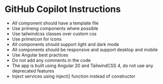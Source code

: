 # GitHub Copilot Instructions

- All component should have a template file
- Use primeng components where possible
- Use tailwindcss classes over custom css
- Use primeicon for icons
- All components should support light and dark mode
- All components should be responsive and support desktop and mobile
- Use Angular best practices
- Do not add any comments in the code
- The app is built using Angular 20 and TailwindCSS 4, do not use any deprecated features
- Inject services using inject() function instead of constructor
